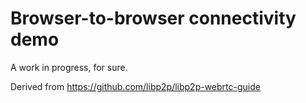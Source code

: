 # Browser-to-browser connectivity demo

A work in progress, for sure.

Derived from https://github.com/libp2p/libp2p-webrtc-guide
